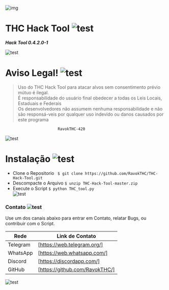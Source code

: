 ![img](https://u-static.haozhaopian.net/assets/share/uid_736f844cb459474d9aec089ca052e16as/19435c2c-ccb1-41da-9f1b-1a71dd9079ae.jpg)

# THC Hack Tool ![test](https://cdn0.iconfinder.com/data/icons/smoking-1/512/Smoking_marijuana_bong_pipe-48.png)

***Hack Tool 0.4.2.0-1***

![test](http://betsaidamap.com/images/separador.png)

# Aviso Legal! ![test](https://icon-icons.com/icons2/259/PNG/64/ic_warning_128_28766.png)
>Uso do THC Hack Tool
>para atacar alvos sem consentimento prévio mútuo é ilegal.			            
>É responsabilidade do usuário final obedecer a todas os Leis Locais, Estaduais e Federais								                                             
>Os desenvolvedores não assumem nenhuma responsabilidade e não são responsá-veis ​​por qualquer uso indevido ou danos causados ​​por este programa     
                                                                           
                           RavokTHC-420
                          
![test](http://betsaidamap.com/images/separador.png)

# Instalação ![test](https://icon-icons.com/icons2/54/PNG/64/installation_application_software_10808.png)
* Clone o Repositorio
` 
    $ git clone https://github.com/RavokTHC/THC-Hack-Tool.git
`
* Descompacte o Arquivo
`
    $ unzip THC-Hack-Tool-master.zip
 `  
* Execute o Script
`
    $ python THC_tool.py
 `  
![test](http://betsaidamap.com/images/separador.png)

### Contato ![test](https://icon-icons.com/icons2/510/PNG/64/ios7-contact_icon-icons.com_50286.png)

Use um dos canais abaixo para entrar em Contato, relatar Bugs, ou contribuir com o Script.

| Rede | Link de Contato |
| ------ | ------ |
| Telegram | [https://web.telegram.org/] |
| WhatsApp | [https://web.whatsapp.com/] |
| Discord | [https://discordapp.com/] |
| GitHub | [https://github.com/RavokTHC/] |

![test](http://betsaidamap.com/images/separador.png)
